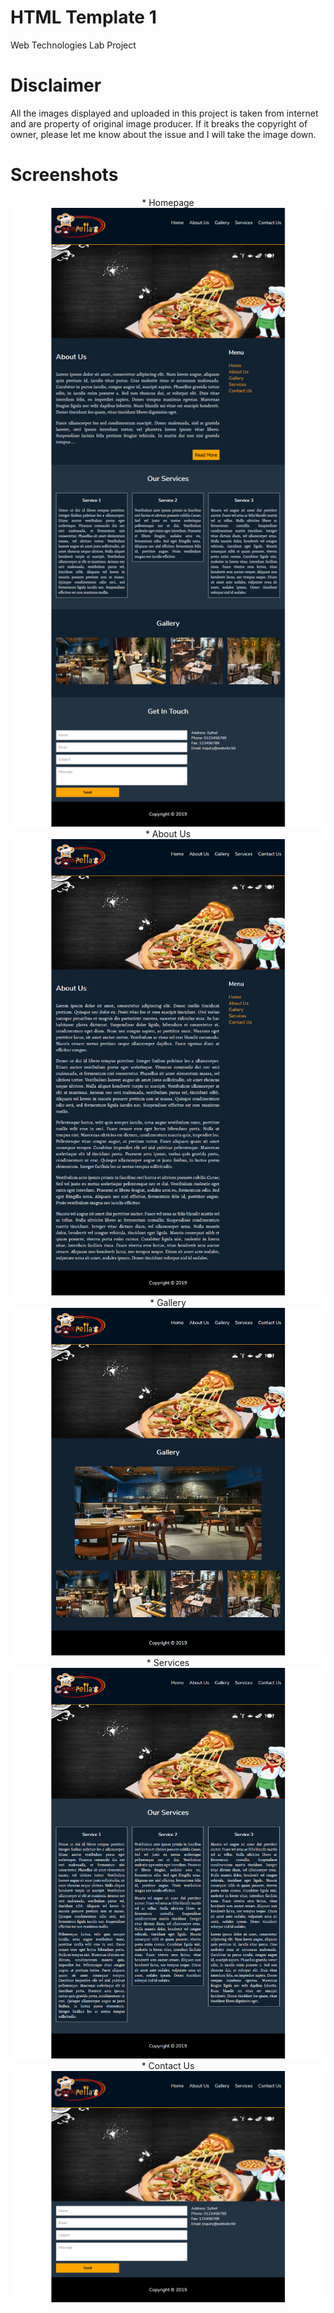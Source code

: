 # HTML Template 1
Web Technologies Lab Project<br>
# Disclaimer
All the images displayed and uploaded in this project is taken from internet and are property of original image producer. If it breaks the copyright of owner, please let me know about the issue and I will take the image down.
# Screenshots
<center>
* Homepage
<img src="https://raw.githubusercontent.com/TufayelLUS/HTML-Template-1/master/screenshots/1.png" />
* About Us
<img src="https://raw.githubusercontent.com/TufayelLUS/HTML-Template-1/master/screenshots/2.png" />
* Gallery
<img src="https://raw.githubusercontent.com/TufayelLUS/HTML-Template-1/master/screenshots/3.jpg" />
* Services
<img src="https://raw.githubusercontent.com/TufayelLUS/HTML-Template-1/master/screenshots/4.png" />
* Contact Us
<img src="https://raw.githubusercontent.com/TufayelLUS/HTML-Template-1/master/screenshots/5.png" />
</center>
